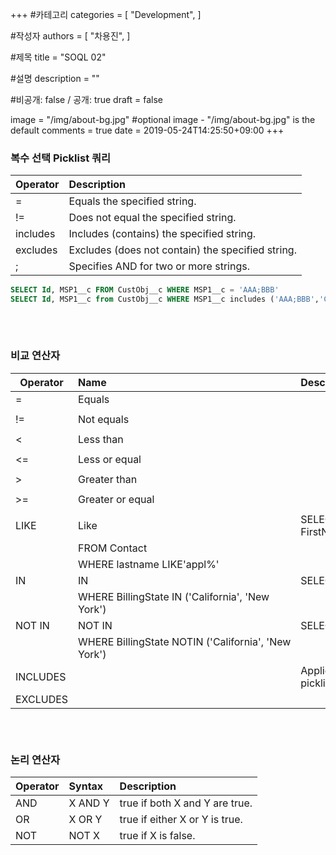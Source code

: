 +++
#카테고리
categories = [
    "Development",
]

#작성자
authors = [
    "차용진",
]

#제목
title = "SOQL 02"

#설명
description = ""

#비공개: false / 공개: true
draft = false


image = "/img/about-bg.jpg" #optional image - "/img/about-bg.jpg" is the default
comments = true
date = 2019-05-24T14:25:50+09:00
+++

<!-- 게시글 내용 -->
### 복수 선택 Picklist 쿼리
|Operator | Description|
|---|:---|
|=|Equals the specified string.|
|!=|Does not equal the specified string.|
|includes|Includes (contains) the specified string.|
|excludes|Excludes (does not contain) the specified string.|
|;|Specifies AND for two or more strings.|

```sql
SELECT Id, MSP1__c FROM CustObj__c WHERE MSP1__c = 'AAA;BBB'
SELECT Id, MSP1__c from CustObj__c WHERE MSP1__c includes ('AAA;BBB','CCC')
```
###### &nbsp;
### 비교 연산자
Operator | Name | Description
---|:---|:---
= | Equals | 
 |  | 
!= | Not equals | 
 |  | 
< | Less than | 
 |  | 
<= | Less or equal | 
 |  | 
> | Greater than | 
 |  | 
>= | Greater or equal | 
 |  | 
LIKE | Like | SELECT AccountId, FirstName, lastname
 |  | FROM Contact
 |  | WHERE lastname LIKE'appl%'
IN | IN | SELECT Name FROM Account
 |  | WHERE BillingState IN ('California', 'New York')
NOT IN | NOT IN | SELECT Name FROM Account	
 |  | WHERE BillingState NOTIN ('California', 'New York')					
INCLUDES| | Applies only to multi-select picklists.			
EXCLUDES| |

###### &nbsp;
### 논리 연산자
Operator | Syntax | Description
---|:---|:---
AND| X AND Y| true if both X and Y are true.
OR| X OR Y| true if either X or Y is true.
NOT| NOT X| true if X is false.


